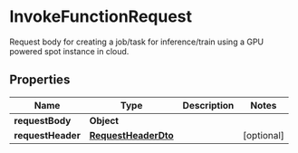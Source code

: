 

# InvokeFunctionRequest

Request body for creating a job/task for inference/train using a GPU powered spot instance in cloud.

## Properties

| Name | Type | Description | Notes |
|------------ | ------------- | ------------- | -------------|
|**requestBody** | **Object** |  |  |
|**requestHeader** | [**RequestHeaderDto**](RequestHeaderDto.md) |  |  [optional] |



